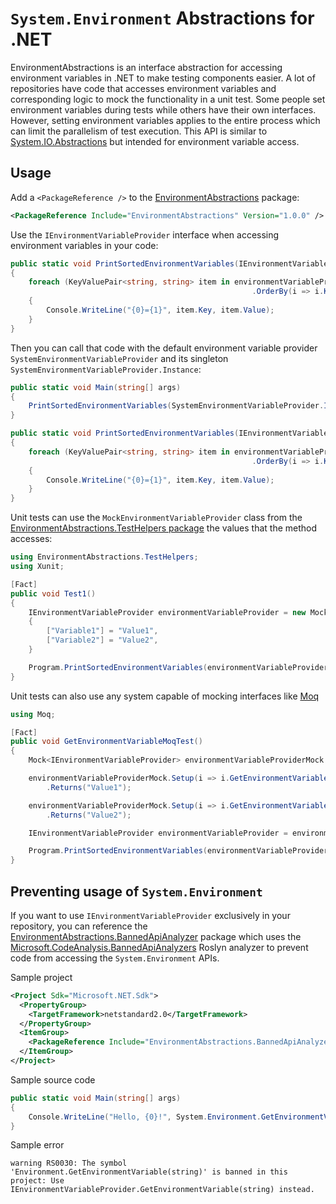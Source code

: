 # `System.Environment` Abstractions for .NET
EnvironmentAbstractions is an interface abstraction for accessing environment variables in .NET to make testing components easier.  A lot of repositories have code that accesses environment variables
and corresponding logic to mock the functionality in a unit test.  Some people set environment variables during tests while others have their own interfaces.  However,
setting environment variables applies to the entire process which can limit the parallelism of test execution.  This API is similar to [System.IO.Abstractions](https://github.com/TestableIO/System.IO.Abstractions)
but intended for environment variable access.

## Usage
Add a `<PackageReference />` to the [EnvironmentAbstractions](https://nuget.org/packages/EnvironmentAbstractions) package:

```xml
<PackageReference Include="EnvironmentAbstractions" Version="1.0.0" />
```

Use the `IEnvironmentVariableProvider` interface when accessing environment variables in your code:

```c#
public static void PrintSortedEnvironmentVariables(IEnvironmentVariableProvider environmentVariableProvider)
{
    foreach (KeyValuePair<string, string> item in environmentVariableProvider.GetEnvironmentVariables()
                                                      .OrderBy(i => i.Key))
    {
        Console.WriteLine("{0}={1}", item.Key, item.Value);
    }
}
```

Then you can call that code with the default environment variable provider `SystemEnvironmentVariableProvider` and its singleton `SystemEnvironmentVariableProvider.Instance`:

```c#
public static void Main(string[] args)
{
    PrintSortedEnvironmentVariables(SystemEnvironmentVariableProvider.Instance);
}

public static void PrintSortedEnvironmentVariables(IEnvironmentVariableProvider environmentVariableProvider)
{
    foreach (KeyValuePair<string, string> item in environmentVariableProvider.GetEnvironmentVariables()
                                                      .OrderBy(i => i.Key))
    {
        Console.WriteLine("{0}={1}", item.Key, item.Value);
    }
}
```

Unit tests can use the `MockEnvironmentVariableProvider` class from the [EnvironmentAbstractions.TestHelpers package](https://nuget.org/packages/EnvironmentAbstractions.TestHelpers)
the values that the method accesses:

```c#
using EnvironmentAbstractions.TestHelpers;
using Xunit;

[Fact]
public void Test1()
{
    IEnvironmentVariableProvider environmentVariableProvider = new MockEnvironmentVariableProvider
    {
        ["Variable1"] = "Value1",
        ["Variable2"] = "Value2",
    }

    Program.PrintSortedEnvironmentVariables(environmentVariableProvider);
}
```

Unit tests can also use any system capable of mocking interfaces like [Moq](https://nuget.org/packages/Moq)
```c#
using Moq;

[Fact]
public void GetEnvironmentVariableMoqTest()
{
    Mock<IEnvironmentVariableProvider> environmentVariableProviderMock = new Mock<IEnvironmentVariableProvider>();

    environmentVariableProviderMock.Setup(i => i.GetEnvironmentVariable(It.Is<string>(i => i.Equals("Var1"))))
        .Returns("Value1");

    environmentVariableProviderMock.Setup(i => i.GetEnvironmentVariable(It.Is<string>(i => i.Equals("Var2"))))
        .Returns("Value2");

    IEnvironmentVariableProvider environmentVariableProvider = environmentVariableProviderMock.Object;

    Program.PrintSortedEnvironmentVariables(environmentVariableProvider);
}
```

## Preventing usage of `System.Environment`

If you want to use `IEnvironmentVariableProvider` exclusively in your repository, you can reference the
[EnvironmentAbstractions.BannedApiAnalyzer](https://nuget.org/packages/EnvironmentAbstractions.BannedApiAnalyzer) package which uses the
[Microsoft.CodeAnalysis.BannedApiAnalyzers](https://github.com/dotnet/roslyn-analyzers/blob/main/src/Microsoft.CodeAnalysis.BannedApiAnalyzers/BannedApiAnalyzers.Help.md)
Roslyn analyzer to prevent code from accessing the `System.Environment` APIs.

Sample project
```xml
<Project Sdk="Microsoft.NET.Sdk">
  <PropertyGroup>
    <TargetFramework>netstandard2.0</TargetFramework>
  </PropertyGroup>
  <ItemGroup>
    <PackageReference Include="EnvironmentAbstractions.BannedApiAnalyzer" Version="1.0.0" />
  </ItemGroup>
</Project>
```

Sample source code
```c#
public static void Main(string[] args)
{
    Console.WriteLine("Hello, {0}!", System.Environment.GetEnvironmentVariable("USERNAME"));
}
```

Sample error
```
warning RS0030: The symbol 'Environment.GetEnvironmentVariable(string)' is banned in this project: Use IEnvironmentVariableProvider.GetEnvironmentVariable(string) instead.
